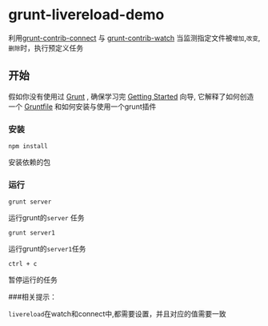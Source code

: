 # grunt-livereload-demo

 利用[grunt-contrib-connect](https://github.com/gruntjs/grunt-contrib-connect) 与 [grunt-contrib-watch](https://github.com/gruntjs/grunt-contrib-watch) 当监测指定文件被`增加`,`改变`,`删除`时，执行预定义任务
 
## 开始

假如你没有使用过 [Grunt](http://gruntjs.com/) , 确保学习完 [Getting Started](http://gruntjs.com/getting-started) 向导, 它解释了如何创造一个 [Gruntfile](http://gruntjs.com/sample-gruntfile) 和如何安装与使用一个grunt插件

### 安装
`npm install`

安装依赖的包

### 运行

`grunt server`

运行grunt的`server` 任务

`grunt server1`

运行grunt的`server1`任务

`ctrl + c`

暂停运行的任务

###相关提示：

`livereload`在watch和connect中,都需要设置，并且对应的值需要一致